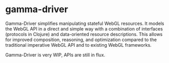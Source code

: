 # gamma-driver

Gamma-Driver simplifies manipulating stateful WebGL resources. It models the WebGL API in a direct and simple way with a combination of interfaces (protocols in Clojure) and data-oriented resource descriptions. This allows for improved composition, reasoning, and optimization compared to the traditional imperative WebGL API and to existing WebGL frameworks. 

Gamma-Driver is very WIP, APIs are still in flux.




